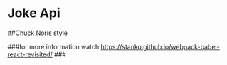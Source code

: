 # Joke Api

##Chuck Noris style

###for more information watch https://stanko.github.io/webpack-babel-react-revisited/ ###
